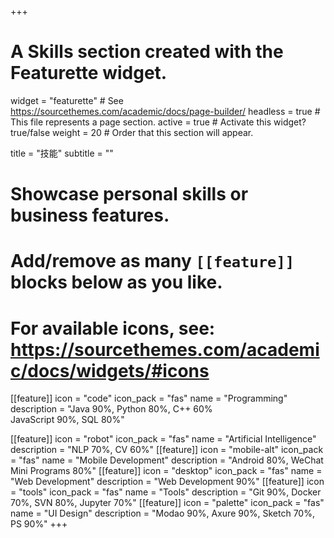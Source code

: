 +++
# A Skills section created with the Featurette widget.
widget = "featurette"  # See https://sourcethemes.com/academic/docs/page-builder/
headless = true  # This file represents a page section.
active = true  # Activate this widget? true/false
weight = 20  # Order that this section will appear.

title = "技能"
subtitle = ""

# Showcase personal skills or business features.
# 
# Add/remove as many `[[feature]]` blocks below as you like.
# 
# For available icons, see: https://sourcethemes.com/academic/docs/widgets/#icons

[[feature]]
  icon = "code"
  icon_pack = "fas"
  name = "Programming"
  description = "Java 90%, Python 80%, C++ 60%<br>JavaScript 90%, SQL 80%"
  
[[feature]]
  icon = "robot"
  icon_pack = "fas"
  name = "Artificial Intelligence"
  description = "NLP 70%, CV 60%"
[[feature]]
  icon = "mobile-alt"
  icon_pack = "fas"
  name = "Mobile Development"
  description = "Android 80%, WeChat Mini Programs 80%"
[[feature]]
  icon = "desktop"
  icon_pack = "fas"
  name = "Web Development"
  description = "Web Development 90%"
[[feature]]
  icon = "tools"
  icon_pack = "fas"
  name = "Tools"
  description = "Git 90%, Docker 70%, SVN 80%, Jupyter 70%"
[[feature]]
  icon = "palette"
  icon_pack = "fas"
  name = "UI Design"
  description = "Modao 90%, Axure 90%, Sketch 70%, PS 90%"
+++
